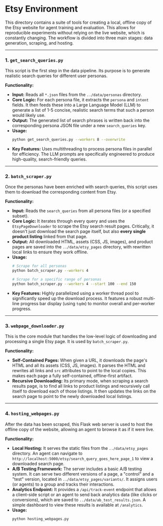# Etsy Environment

This directory contains a suite of tools for creating a local, offline copy of the Etsy website for agent training and evaluation. This allows for reproducible experiments without relying on the live website, which is constantly changing. The workflow is divided into three main stages: data generation, scraping, and hosting.

---

### 1. `get_search_queries.py`

This script is the first step in the data pipeline. Its purpose is to generate realistic search queries for different user personas.

**Functionality:**
-   **Input:** Reads all `*.json` files from the `../data/personas` directory.
-   **Core Logic:** For each persona file, it extracts the `persona` and `intent` fields. It then feeds these into a Large Language Model (LLM) to generate a list of 1-5 concise, realistic search terms that such a person would likely use.
-   **Output:** The generated list of search phrases is written back into the corresponding persona JSON file under a new `search_queries` key.
-   **Usage:**
    ```bash
    python get_search_queries.py --workers 8 --overwrite
    ```
-   **Key Features:** Uses multithreading to process persona files in parallel for efficiency. The LLM prompts are specifically engineered to produce high-quality, search-friendly queries.

---

### 2. `batch_scraper.py`

Once the personas have been enriched with search queries, this script uses them to download the corresponding content from Etsy.

**Functionality:**
-   **Input:** Reads the `search_queries` from all persona files (or a specified subset).
-   **Core Logic:** It iterates through every query and uses the `EtsyPageDownloader` to scrape the Etsy search result pages. Critically, it doesn't just download the search page itself, but also **every single product listing** linked from that page.
-   **Output:** All downloaded HTML, assets (CSS, JS, images), and product pages are saved into the `../data/etsy_pages` directory, with rewritten local links to ensure they work offline.
-   **Usage:**
    ```bash
    # Scrape for all personas
    python batch_scraper.py --workers 4

    # Scrape for a specific range of personas
    python batch_scraper.py --workers 4 --start 100 --end 150
    ```
-   **Key Features:** Highly parallelized using a worker thread pool to significantly speed up the download process. It features a robust multi-line progress bar display (using `tqdm`) to monitor overall and per-worker progress.

---

### 3. `webpage_downloader.py`

This is the core module that handles the low-level logic of downloading and processing a single Etsy page. It is used by `batch_scraper.py`.

**Functionality:**
-   **Self-Contained Pages:** When given a URL, it downloads the page's HTML and all its assets (CSS, JS, images). It parses the HTML and rewrites all links and `src` attributes to point to the local copies. This makes each page a fully self-contained, offline-first artifact.
-   **Recursive Downloading:** Its primary mode, when scraping a search results page, is to find all links to product listings and recursively call itself to download each of those listings. It then updates the links on the search page to point to the newly downloaded local listings.

---

### 4. `hosting_webpages.py`

After the data has been scraped, this Flask web server is used to host the offline copy of the website, allowing an agent to browse it as if it were live.

**Functionality:**
-   **Local Hosting:** It serves the static files from the `../data/etsy_pages` directory. An agent can navigate to `http://localhost:5000/etsy/search_query_goes_here_page_1` to view a downloaded search page.
-   **A/B Testing Framework:** The server includes a basic A/B testing system. It can serve two different versions of a page, a "control" and a "test" version, located in `../data/etsy_pages/variants/`. It assigns users (or agents) to a group and tracks their interactions.
-   **Analytics Endpoint:** It provides a `/api/track-event` endpoint that allows a client-side script or an agent to send back analytics data (like clicks or conversions), which are saved to `../data/ab_test_results.json`. A simple dashboard to view these results is available at `/analytics`.
-   **Usage:**
    ```bash
    python hosting_webpages.py
    ``` 